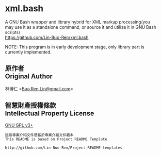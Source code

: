# xml.bash
A GNU Bash wrapper and library hybrid for XML markup processing(you may use it as a standalone command, or source it and utilize it in GNU Bash scripts)  
<https://github.com/Lin-Buo-Ren/xml.bash>

NOTE: This program is in early development stage, only library part is currently implemented.

## 原作者<br>Original Author
林博仁 &lt;<Buo.Ren.Lin@gmail.com>&gt;

## 智慧財產授權條款<br>Intellectual Property License
[GNU GPL v3+](http://creativecommons.org/licenses/by-sa/3.0/)

```
這個專案介紹文件是基於專案介紹文件範本
This README is based on Project README Template

http://github.com/Lin-Buo-Ren/Project-README-templates
```
